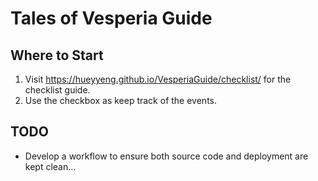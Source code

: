 # Tales of Vesperia Guide
## Where to Start

1. Visit https://hueyyeng.github.io/VesperiaGuide/checklist/ for the checklist guide.
2. Use the checkbox as keep track of the events.

## TODO
- Develop a workflow to ensure both source code and deployment are kept clean...